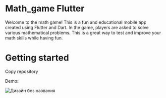 # Math_game Flutter

Welcome to the math game! This is a fun and educational mobile app created using Flutter and Dart. In the game, players are asked to solve various mathematical problems. This is a great way to test and improve your math skills while having fun.

# Getting started
Copy repository


Demo:

![Дизайн без названия](https://github.com/Damirbek05/Math_game_flutter/assets/124022133/cd916b7c-66f6-45fb-9ea8-6919d43b8a51)
